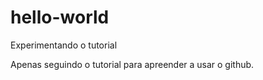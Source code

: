# hello-world
Experimentando o tutorial

Apenas seguindo o tutorial para apreender a usar o github.
